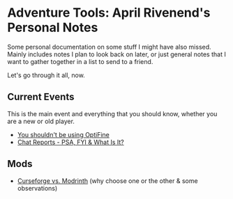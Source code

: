 # Adventure Tools: April Rivenend's Personal Notes
Some personal documentation on some stuff I might have also missed. Mainly includes notes I plan to look back on later, or just general notes that I want to gather together in a list to send to a friend.

Let's go through it all, now.

## Current Events
This is the main event and everything that you should know, whether you are a new or old player.

- [You shouldn't be using OptiFine](../optifine.md)
- [Chat Reports - PSA, FYI & What Is It?](current/reports.md)

## Mods
- [Curseforge vs. Modrinth](mods/curserinth.md) (why choose one or the other & some observations)